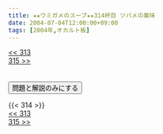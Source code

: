 ```yaml
---
title: ★★ウミガメのスープ★★314杯目 ツバメの巣味
date: 2004-07-04T12:00:00+09:00
tags: [2004年,オカルト板]
---
```

<div class="th_left"><a href="../313"><< 313</a></div>
<div class="th_right"><a href="../315">315 >></a></div>
<br><br>
<script src="../../js/cupsoup.js"></script>
<form>
<input type="button" value="問題と解説のみにする" onClick="toggleCupsoup()">
</form>
{{< 314 >}}
<div class="th_left"><a href="../313"><< 313</a></div>
<div class="th_right"><a href="../315">315 >></a></div>
